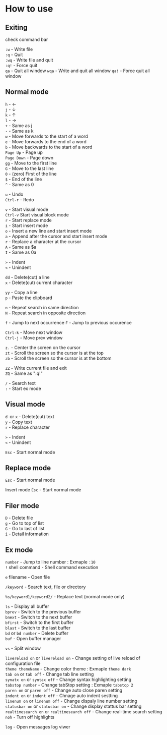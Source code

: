 # How to use

## Exiting
check command bar  

```:w``` - Write file  
```:q``` - Quit  
```:wq``` - Write file and quit  
```:q!``` - Force quit  
```qa``` - Quit all window
```wqa``` - Write and quit all window
```qa!``` - Force quit all window

## Normal mode
```h``` - ←  
```j``` - ↓  
```k``` - ↑  
```l``` - →  
```+``` - Same as j  
```-``` - Same as k  
```w``` - Move forwards to the start of a word  
```e``` - Move forwards to the end of a word  
```b``` - Move backwards to the start of a word  
```Page Up``` - Page up  
```Page Down``` - Page down  
```gg``` - Move to the first line  
```G``` - Move to the last line  
```0``` - (zero) First of the line  
```$``` - End of the line  
```^``` - Same as 0  

```u``` - Undo  
```Ctrl-r``` - Redo  

```v``` - Start visual mode  
```Ctrl-v``` Start visual block mode  
```r``` - Start replace mode  
```i``` - Start insert mode  
```o``` - Insert a new line and start insert mode  
```a``` - Append after the cursor and start insert mode  
```r``` - Replace a character at the cursor  
```A``` - Same as $a  
```I``` - Same as 0a  

```>``` - Indent  
```<``` - Unindent

```dd``` - Delete(cut) a line  
```x``` - Delete(cut) current character  

```yy``` - Copy a line  
```p``` - Paste the clipboard  

```n``` - Repeat search in same direction  
```N``` - Repeat search in opposite direction  

```f``` - Jump to next occurrence
```F``` - Jump to previous occurence

```Ctrl-k``` - Move next window  
```Ctrl-j``` - Move prev window  

```z.``` - Center the screen on the cursor  
```zt``` - Scroll the screen so the cursor is at the top  
```zb``` - Scroll the screen so the cursor is at the bottom  

```ZZ``` - Write current file and exit  
```ZQ``` - Same as ":q!"  

```/``` - Search text  
```:``` - Start ex mode  

## Visual mode
```d ```or ```x``` - Delete(cut) text  
```y``` - Copy text  
```r``` - Replace character  

```>``` - Indent  
```<``` - Unindent  

```Esc``` - Start normal mode  

## Replace mode
```Esc``` - Start normal mode  

Insert mode
```Esc``` - Start normal mode  

## Filer mode
```D``` - Delete file  
```g``` - Go to top of list  
```G``` - Go to last of list  
```i``` - Detail information  

## Ex mode
```number``` - Jump to line number : Exmaple ```:10```  
```!``` shell command - Shell command execution  

```e``` filename - Open file  

```/keyword``` - Search text, file or directory  

```%s/keyword1/keyword2/``` - Replace text (normal mode only)  

```ls``` - Display all buffer  
```bprev``` - Switch to the previous buffer  
```bnext``` - Switch to the next buffer  
```bfirst``` - Switch to the first buffer  
```blast``` - Switch to the last buffer  
```bd``` or ```bd number``` - Delete buffer  
```buf``` - Open buffer manager  

```vs``` - Split window  

```livereload on``` or ```livereload on``` - Change setting of live reload of configuration file  
```theme themeName``` - Change color theme : Exmaple ```theme dark```  
```tab on``` or ```tab off``` - Change tab line setting  
```synatx on``` or ```syntax off``` - Change syntax highlighting setting  
```tabstop number``` - Change tabStop setting : Exmaple ```tabstop 2```  
```paren on``` or ```paren off``` - Change auto close paren setting  
```indent on``` or ```indent off``` - Chnage auto indent sestting  
```linenum on``` or ```linenum off``` - Change dispaly line number setting  
```statusbar on``` or ```statusbar on``` - Change display stattus bar setting  
```realtimesearch on``` or ```realtimesearch off``` - Change real-time search setting  
```noh``` - Turn off highlights  

```log``` - Open messages log viwer  
